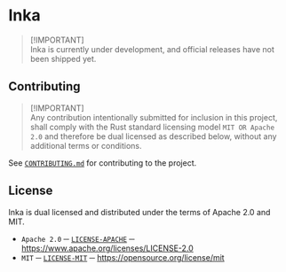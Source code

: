# Inka
> [!IMPORTANT]\
> Inka is currently under development, and official releases have not been shipped yet.

## Contributing
> [!IMPORTANT]\
> Any contribution intentionally submitted for inclusion in this project, shall comply with the Rust standard licensing model `MIT OR Apache 2.0` and therefore be dual licensed as described below, without any additional terms or conditions.

See [`CONTRIBUTING.md`][CONTRIBUTING] for contributing to the project.

## License
Inka is dual licensed and distributed under the terms of Apache 2.0 and MIT.
- `Apache 2.0` ─ [`LICENSE-APACHE`][LICENSE_APACHE] ─  https://www.apache.org/licenses/LICENSE-2.0
- `MIT` ─ [`LICENSE-MIT`][LICENSE_MIT] ─ https://opensource.org/license/mit

[CONTRIBUTING]: ./.github/CONTRIBUTING.md
[LICENSE_APACHE]: ./LICENSE-APACHE
[LICENSE_MIT]: ./LICENSE-MIT
